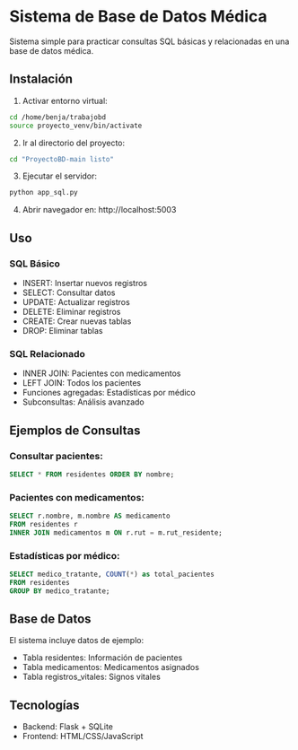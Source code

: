 # Sistema de Base de Datos Médica

Sistema simple para practicar consultas SQL básicas y relacionadas en una base de datos médica.

## Instalación

1. Activar entorno virtual:
```bash
cd /home/benja/trabajobd
source proyecto_venv/bin/activate
```

2. Ir al directorio del proyecto:
```bash
cd "ProyectoBD-main listo"
```

3. Ejecutar el servidor:
```bash
python app_sql.py
```

4. Abrir navegador en: http://localhost:5003

## Uso

### SQL Básico
- INSERT: Insertar nuevos registros
- SELECT: Consultar datos
- UPDATE: Actualizar registros
- DELETE: Eliminar registros
- CREATE: Crear nuevas tablas
- DROP: Eliminar tablas

### SQL Relacionado
- INNER JOIN: Pacientes con medicamentos
- LEFT JOIN: Todos los pacientes
- Funciones agregadas: Estadísticas por médico
- Subconsultas: Análisis avanzado

## Ejemplos de Consultas

### Consultar pacientes:
```sql
SELECT * FROM residentes ORDER BY nombre;
```

### Pacientes con medicamentos:
```sql
SELECT r.nombre, m.nombre AS medicamento
FROM residentes r
INNER JOIN medicamentos m ON r.rut = m.rut_residente;
```

### Estadísticas por médico:
```sql
SELECT medico_tratante, COUNT(*) as total_pacientes
FROM residentes 
GROUP BY medico_tratante;
```

## Base de Datos

El sistema incluye datos de ejemplo:
- Tabla residentes: Información de pacientes
- Tabla medicamentos: Medicamentos asignados
- Tabla registros_vitales: Signos vitales

## Tecnologías

- Backend: Flask + SQLite
- Frontend: HTML/CSS/JavaScript